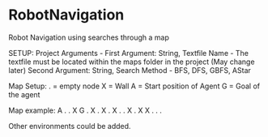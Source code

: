 # RobotNavigation
Robot Navigation using searches through a map


SETUP:
Project Arguments - 
First Argument: String, Textfile Name - The textfile must be located within the maps folder in the project (May change later)
Second Argument: String, Search Method - BFS, DFS, GBFS, AStar


Map Setup:
. = empty node
X = Wall
A = Start position of Agent
G = Goal of the agent

Map example:
A . . X G
. X . X .
X . . X .
X X . . .

Other environments could be added.